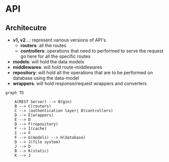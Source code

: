 # API

## Architecutre

- **v1, v2**...: represent various versions of API's
  - **routers**: all the routes
  - **controllers**: operations that need to performed to serve the request go here for all the specific routes
- **models**: will hold the data models
- **middlewares**: will hold route-middlewares
- **repository**: will hold all the operations that are to be performed on database using the data-model
- **wrappers**: will hold response/request wrappers and converters

```mermaid
graph TD

    A(REST Server) --> B(gin)
    B --> C(routers)
    C --> |authentication layer| D(controllers)
    D --> E(wrappers)
    E --> D
    D --> F(repository)
    F --> I(cache)
    I --> F
    F --> G(models) --> H(database)
    D --> J(file system)
    J --> D
    B --> K(static)
    K --> J
```